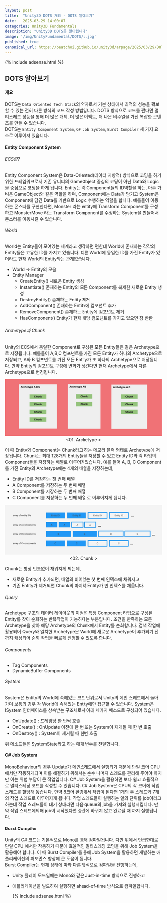 ```yaml
---
layout: post
title:  "Unity3D DOTS 개요 - DOTS 알아보기"
date:   2025-03-29 14:00:07
categories: Unity3D Fundamentals
description: "Unity3D DOTS를 알아봅니다"
image: '/img/UnityFundamental/DOTS/1.jpg'
published: true
canonical_url: https://beatchoi.github.io/unity3d/arpage/2025/03/29/DOTSFundamental01/
---
```

  
  
  {% include adsense.html %}
  
  
## DOTS 알아보기 
#### 개요
DOTS는 `Data Oriented Tech Stack`의 약자로서 기본 상태에서 최적의 성능을 확보할 수 있는 전혀 다른 방식의 코드 작성 방법입니다. DOTS 방식으로 코드를 짠다면 멀티스레드 성능을 통해 더 많은 개체, 더 많은 이펙트, 더 나은 비주얼을 가진 복잡한 콘텐츠를 만들 수 있습니다.  
DOTS는 `Entity Component System`, `C# Job System`, `Burst Compiler` 세 가지 요소로 이루어져 있습니다.  

#### Entity Component System
###### ECS란?
Entity Component System은 Data-Oriented(데이터 지향적) 방식으로 코딩을 하기 위한 프레임워크로서 기존 유니티의 GameObject 중심의 코딩이 아닌 Data와 Logic을 중심으로 코딩을 하게 됩니다. Entity는 각 Component들의 ID역할을 하는, 아주 가벼운 GameObject와 같은 역할을 하며, Component에는 Data가 담기고 System은 Component에 담긴 Data를 기반으로 Logic 수행하는 역할을 합니다. 
예를들어 이동하는 몬스터를 구현한다면, Monster 라는 entity에 Transform Component를 구성하고 MonsterMove 라는 Transform Component를 수정하는 System을 만들어서 몬스터를 이동시킬 수 있습니다.  

###### World
World는 Entity들이 모여있는 세계라고 생각하면 편한데 World에 존재하는 각각의 Entity들은 고유한 ID를 가지고 있습니다. 다른 World에 동일한 ID를 가진 Entity가 있더라도 현재 World의 Entity와는 관계없습니다.   
- World -> Entity의 모음  
- Entity Manager  
    - CreateEntity() 새로운 Entity 생성
    - Instantiate() 존재하는 Entity의 모든 Component를 복제한 새로운 Entity 생성
    - DestroyEntity() 존재하는 Entity 제거  
    - AddComponent() 존재하는 Entity에 컴포넌트 추가  
    - RemoveComponent() 존재하는 Entity에 컴포넌트 제거  
    - HasComponent() Entity가 현재 해당 컴포넌트를 가지고 있으면 참 반환

###### Archetype과 Chunk
Unity의 ECS에서 동일한 Component로 구성된 모든 Entity들은 같은 Archetype으로 저장됩니다. 예를들어 A,B,C 컴포넌트를 가진 모든 Entity가 하나의 Archetype으로 저장되고, A와 B 컴포넌트를 가진 모든 Entity가 또 하나의 Archetype으로 저장됩니다. 만약 Entity의 컴포넌트 구성에 변화가 생긴다면 현재 Archetype에서 다른 Archetype으로 변경됩니다.  
  
<p align="center"><img src="/img/UnityFundamental/DOTS/2.jpeg"><br/>
<01. Archetype ></p>
   
이 때 Entity와 Component는 Chunk라고 하는 메모리 블럭 형태로 Archetype에 저장됩니다. Chunk는 최대 128개의 Entity들을 저장할 수 있고 Entity ID와 각 타입의 Component들을 저장하는 배열로 이루어져있습니다. 예를 들어 A, B, C Component를 가진 Entity의 Archetype에는 4개의 배열을 저장하는데,  
- Entity ID를 저장하는 첫 번째 배열  
- A Component를 저장하는 두 번째 배열
- B Component를 저장하는 두 번째 배열
- C Component를 저장하는 두 번째 배열
  로 이루어지게 됩니다.
  
<p align="center"><img src="/img/UnityFundamental/DOTS/3.jpeg"><br/>
<02. Chunk ></p>
  
Chunk는 항상 빈틈없이 채워지게 되는데,
- 새로운 Entity가 추가되면, 배열의 비어있는 첫 번째 인덱스에 채워지고
- 기존 Entity가 제거되면 Chunk의 마지막 Entity가 빈 인덱스를 채웁니다.
  
###### Query
Archetype 구조의 데이터 레이아웃의 이점은 특정 Component 타입으로 구성된 Entity를 찾아 순회하는 반복작업이 가능하다는 부분입니다. 조건을 만족하는 모든 Archetype을 찾아 해당 Archetype의 Chunk에서 Entity를 순회합니다. 검색 작업에 활용되어 Query와 일치한 Archetype은 World에 새로운 Archetype이 추가되기 전까지 캐싱되어 순회 작업을 빠르게 진행할 수 있도록 합니다.  
  
###### Components
- Tag Components
- DynamicBuffer Components

###### System
System은 Entity의 World에 속해있는 코드 단위로서 Unity의 메인 스레드에서 돌아가며 보통의 경우 각 World에 속해있는 Entity에만 접근할 수 있습니다. System은 ISystem 인터페이스를 상속받는 구조체로서 아래 세가지 메소드로 구성되어 있습니다.  
- OnUpdate() : 프레임당 한 번씩 호출
- OnCreate() : OnUpdate 이전에 한 번 또는 System이 재개될 때 한 번 호출
- OnDestroy() : System이 제거될 때 한번 호출

위 메소드들은 SystemState라고 하는 매개 변수를 전달합니다. 
  
#### C# Job System
MonoBehaviour의 경우 Update가 메인스레드에서 실행되기 때문에 단일 코어 CPU 에서만 작동하게되며 이를 해결하기 위해서는 손수 나머지 스레드를 관리해 주어야 하지만 이는 위험 부담이 큰 작업입니다. C# Job System을 활용하면 보다 쉽고 효율적으로 멀티스레딩 코드를 작성할 수 있습니다. 
C# Job System은 CPU의 각 코어에 작업 스레드를 할당해 놓습니다. 만약 8코어 환경에서 작업이 된다면 1개의 주 스레드와 7개의 작업 스레드로 이루어지게 됩니다. 
작업 스레드들이 실행하는 일의 단위를 job이라고 하는데 작업 스레드들이 대기 상태라면 다음 queue의 job을 가져와 실행시킵니다. 
만약 작업 스레드에의해 job이 시작했다면 중간에 바뀌지 않고 완료될 때 까지 실행됩니다.  

#### Burst Compiler
Unity의 C# 코드는 기본적으로 Mono를 통해 컴파일됩니다. 다만 위에서 언급한대로 단일 CPU 에서만 작동하기 때문에 효율적인 멀티스레딩 코딩을 위해 Job System을 활용해야 합니다. 이 때 Burst Compiler를 통해 Job System을 활용하면 개발하는 애플리케이션의 퍼포먼스 향상에 큰 도움이 됩니다.  
Burst Compiler는 현재 상태에 따라 다른 방식으로 컴파일을 진행하는데, 
- Unity 플레이 모드일때는 Mono와 같은 Just-in-time 방식으로 진행하고  
- 애플리케이션을 빌드하여 실행하면 ahead-of-time 방식으로 컴파일합니다.







  
  
  
  {% include adsense.html %}
  
  
  
